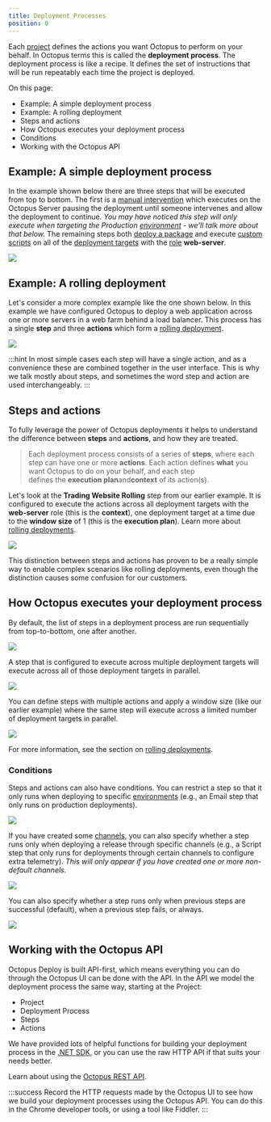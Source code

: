 ```yaml
---
title: Deployment Processes
position: 0
---
```



Each [project](/docs/key-concepts/projects.md) defines the actions you want Octopus to perform on your behalf. In Octopus terms this is called the **deployment process**. The deployment process is like a recipe. It defines the set of instructions that will be run repeatably each time the project is deployed.


On this page:


- Example: A simple deployment process
- Example: A rolling deployment
- Steps and actions
- How Octopus executes your deployment process
 - Conditions
- Working with the Octopus API

## Example: A simple deployment process


In the example shown below there are three steps that will be executed from top to bottom. The first is a [manual intervention](/docs/deploying-applications/manual-intervention-and-approvals.md) which executes on the Octopus Server pausing the deployment until someone intervenes and allow the deployment to continue. *You may have noticed this step will only execute when targeting the Production [environment](/docs/key-concepts/environments.md) - we'll talk more about that below.* The remaining steps both [deploy a package](/docs/deploying-applications/deploying-packages.md) and execute [custom scripts](/docs/deploying-applications/custom-scripts.md) on all of the [deployment targets](/docs/deployment-targets.md) with the [role](/docs/key-concepts/machine-roles.md) **web-server**.


![](/docs/images/5671366/5865841.png)

## Example: A rolling deployment


Let's consider a more complex example like the one shown below. In this example we have configured Octopus to deploy a web application across one or more servers in a web farm behind a load balancer. This process has a single **step** and three **actions** which form a [rolling deployment](/docs/patterns/rolling-deployments.md).


![](/docs/images/5671366/5865842.png)




:::hint
In most simple cases each step will have a single action, and as a convenience these are combined together in the user interface. This is why we talk mostly about steps, and sometimes the word step and action are used interchangeably.
:::

## Steps and actions


To fully leverage the power of Octopus deployments it helps to understand the difference between **steps** and **actions**, and how they are treated.


> Each deployment process consists of a series of **steps**, where each step can have one or more **actions**. Each action defines **what** you want Octopus to do on your behalf, and each step defines the **execution plan**and**context** of its action(s).



Let's look at the **Trading Website Rolling** step from our earlier example. It is configured to execute the actions across all deployment targets with the **web-server** role (this is the **context**), one deployment target at a time due to the **window size** of 1 (this is the **execution plan**). Learn more about [rolling deployments](/docs/patterns/rolling-deployments.md).


![](/docs/images/5671366/5865843.png)


This distinction between steps and actions has proven to be a really simple way to enable complex scenarios like rolling deployments, even though the distinction causes some confusion for our customers.

## How Octopus executes your deployment process


By default, the list of steps in a deployment process are run sequentially from top-to-bottom, one after another.


![](/docs/images/5671366/5865844.png)


A step that is configured to execute across multiple deployment targets will execute across all of those deployment targets in parallel.


![](/docs/images/5671366/5865847.png)


You can define steps with multiple actions and apply a window size (like our earlier example) where the same step will execute across a limited number of deployment targets in parallel.


![](/docs/images/5671366/5865848.png)


For more information, see the section on [rolling deployments](/docs/patterns/rolling-deployments.md).

### Conditions


Steps and actions can also have conditions. You can restrict a step so that it only runs when deploying to specific [environments](/docs/key-concepts/environments.md) (e.g., an Email step that only runs on production deployments).


![](/docs/images/3048075/3277617.png?effects=drop-shadow)


If you have created some [channels](/docs/key-concepts/projects/channels.md), you can also specify whether a step runs only when deploying a release through specific channels (e.g., a Script step that only runs for deployments through certain channels to configure extra telemetry). *This will only appear if you have created one or more non-default channels.*


![](/docs/images/3048075/3278573.png?effects=drop-shadow)


You can also specify whether a step runs only when previous steps are successful (default), when a previous step fails, or always.





![](/docs/images/3048075/3277616.png?effects=drop-shadow)

## Working with the Octopus API


Octopus Deploy is built API-first, which means everything you can do through the Octopus UI can be done with the API. In the API we model the deployment process the same way, starting at the Project:

- Project
 - Deployment Process
  - Steps
   - Actions



We have provided lots of helpful functions for building your deployment process in the [.NET SDK](/docs/api-and-integration/octopus-rest-api.md), or you can use the raw HTTP API if that suits your needs better.


Learn about using the [Octopus REST API](/docs/api-and-integration/octopus-rest-api.md).

:::success
Record the HTTP requests made by the Octopus UI to see how we build your deployment processes using the Octopus API. You can do this in the Chrome developer tools, or using a tool like Fiddler.
:::
